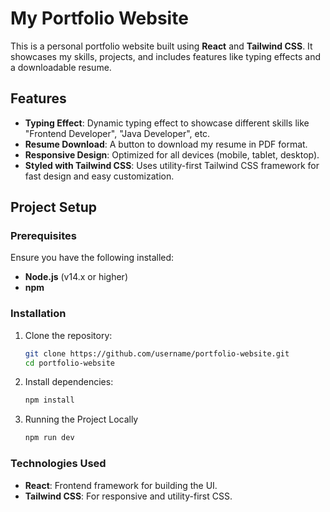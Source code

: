 # My Portfolio Website

This is a personal portfolio website built using **React** and **Tailwind CSS**. It showcases my skills, projects, and includes features like typing effects and a downloadable resume.

## Features

- **Typing Effect**: Dynamic typing effect to showcase different skills like "Frontend Developer", "Java Developer", etc.
- **Resume Download**: A button to download my resume in PDF format.
- **Responsive Design**: Optimized for all devices (mobile, tablet, desktop).
- **Styled with Tailwind CSS**: Uses utility-first Tailwind CSS framework for fast design and easy customization.

## Project Setup

### Prerequisites

Ensure you have the following installed:

- **Node.js** (v14.x or higher)
- **npm** 

### Installation

1. Clone the repository:

   ```bash
   git clone https://github.com/username/portfolio-website.git
   cd portfolio-website
   
2. Install dependencies:

   ```bash
   npm install
   
3. Running the Project Locally
   ```bash
   npm run dev

### Technologies Used

  - **React**: Frontend framework for building the UI.
  - **Tailwind CSS**: For responsive and utility-first CSS.

   
